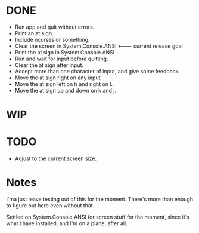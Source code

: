 # DONE

* Run app and quit without errors.
* Print an at sign.
* Include ncurses or something.
* Clear the screen in System.Console.ANSI &lt;--- current release goal
* Print the at sign in System.Console.ANSI
* Run and wait for input before quitting.
* Clear the at sign after input.
* Accept more than one character of input, and give some feedback.
* Move the at sign right on any input.
* Move the at sign left on h and right on l.
* Move the at sign up and down on k and j.

# WIP


# TODO

* Adjust to the current screen size.

# Notes

I'ma just leave testing out of this for the moment. There's more than
enough to figure out here even without that.

Settled on System.Console.ANSI for screen stuff for the moment, since
it's what I have installed, and I'm on a plane, after all.
